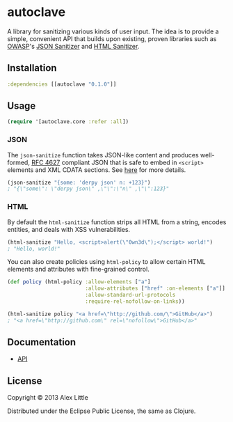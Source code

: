 # autoclave

A library for sanitizing various kinds of user input. The idea is to provide a
simple, convenient API that builds upon existing, proven libraries such as
[OWASP][owasp]'s [JSON Sanitizer][owasp-json] and [HTML Sanitizer][owasp-html].

## Installation

```clj
:dependencies [[autoclave "0.1.0"]]
```

## Usage

```clj
(require '[autoclave.core :refer :all])
```

### JSON

The `json-sanitize` function takes JSON-like content and produces well-formed,
[RFC 4627](https://www.ietf.org/rfc/rfc4627.txt) compliant JSON that is safe to
embed in `<script>` elements and XML CDATA sections. See [here](owasp-json-gc)
for more details.

```clj
(json-sanitize "{some: 'derpy json' n: +123}")
; "{\"some\": \"derpy json\" ,\"\":\"n\" ,\"\":123}"
```

### HTML

By default the `html-sanitize` function strips all HTML from a string, encodes
entities, and deals with XSS vulnerabilities.

```clj
(html-sanitize "Hello, <script>alert(\"0wn3d\");</script> world!")
; "Hello, world!"
```

You can also create policies using `html-policy` to allow certain HTML elements
and attributes with fine-grained control.

```clj
(def policy (html-policy :allow-elements ["a"]
                         :allow-attributes ["href" :on-elements ["a"]]
                         :allow-standard-url-protocols
                         :require-rel-nofollow-on-links))

(html-sanitize policy "<a href=\"http://github.com/\">GitHub</a>")
; "<a href=\"http://github.com\" rel=\"nofollow\">GitHub</a>"
```

## Documentation

  * [API](http://alxlit.github.io/autoclave/codox)

## License

Copyright © 2013 Alex Little

Distributed under the Eclipse Public License, the same as Clojure.

[docs]: TODO
[owasp]: https://www.owasp.org/
[owasp-json]: https://www.owasp.org/index.php/OWASP_JSON_Sanitizer
[owasp-json-gc]: https://code.google.com/p/json-sanitizer/
[owasp-html]: https://www.owasp.org/index.php/OWASP_Java_HTML_Sanitizer
